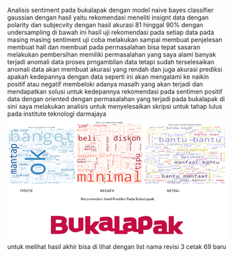 Analisis sentiment pada bukalapak dengan model naive bayes classifier gaussian dengan hasil yaitu rekomendasi meneliti insignt data dengan polarity dan subjecvity dengan hasil akurasi 81 hinggal 90% dengan undersampling 
di bawah ini hasil uji rekomendasi pada setiap data pada masing masing sentiment
uji coba melakukan sampai membuat penjelesan membuat hall dan membuat pada permasalahan bisa tepat sasaran melakukan pembersihan memiliki permasalahan yang saya alami banyak terjadi anomali data proses prngambilan data tetapi sudah terselesaikan anomali data akan membuat akurasi yang rendah dan juga akurasi prediksi apakah kedepannya dengan data seperti ini akan mengalami ke naikin positif atau negatif membeloki adanya masalh yang akan terjadi dan mendapatkan solusi untuk kedepannya rekomendasi pada sentimen positif data dengan oriented dengan permasalahan yang terjadi pada bukalapak di sini saya melakukan analisis untuk menyelesaikan skripsi untuk tahap lulus pada institute teknologi darmajaya 
![Alt Text](Screenshot%202023-09-08%20140728.png)
untuk melihat hasil akhir bisa di lihat dengan list nama revisi 3 cetak 69 baru 
